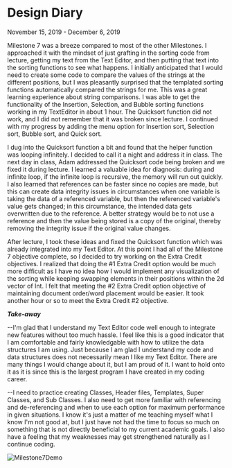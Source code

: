 # Design Diary


 November 15, 2019 - December 6, 2019

 Milestone 7 was a breeze compared to most of the other Milestones. I approached it with the mindset of just
 grafting in the sorting code from lecture, getting my text from the Text Editor, and then putting that text
 into the sorting functions to see what happens. I initially anticipated that I would need to create some code
 to compare the values of the strings at the different positions, but I was pleasantly surprised that the templated
 sorting functions automatically compared the strings for me. This was a great learning experience about string
 comparisons. I was able to get the functionality of the Insertion, Selection, and Bubble sorting functions working 
 in my TextEditor in about 1 hour. The Quicksort function did not work, and I did not remember that it was broken 
 since lecture. I continued with my progress by adding the menu option for Insertion sort, Selection sort, Bubble 
 sort, and Quick sort.
 
 I dug into the Quicksort function a bit and found that the helper function was looping infinitely. I decided to 
 call it a night and address it in class. The next day in class, Adam addressed the Quicksort code being broken 
 and we fixed it during lecture. I learned a valuable idea for diagnosis: during and infinite loop, if the infinite
 loop is recursive, the memory will run out quickly. I also learned that references can be faster since no copies
 are made, but this can create data integrity issues in circumstances when one variable is taking the data of 
 a referenced variable, but then the referenced variable's value gets changed; in this circumstance, the intended
 data gets overwritten due to the reference. A better strategy would be to not use a reference and then the value
 being stored is a copy of the original, thereby removing the integrity issue if the original value changes.

 After lecture, I took these ideas and fixed the Quicksort function which was already integrated into my Text Editor.
 At this point I had all of the Milestone 7 objective complete, so I decided to try working on the Extra Credit
 objectives. I realized that doing the #1 Extra Credit option would be much more difficult as I have no idea how
 I would implement any visualization of the sorting while keeping swapping elements in their positions within the 
 2d vector of Int. I felt that meeting the #2 Extra Credit option objective of maintaining document order/word 
 placement would be easier. It took another hour or so to meet the Extra Credit #2 objective.
 

 ***Take-away***

--I'm glad that I understand my Text Editor code well enough to integrate new features without too much hassle. I feel
 like this is a good indicator that I am comfortable and fairly knowledgable with how to utilize the data structures I
 am using. Just because I am glad I understand my code and data structures does not necessarily mean I like my Text 
 Editor. There are many things I would change about it, but I am proud of it. I want to hold onto it as it is
 since this is the largest program I have created in my coding career.

 --I need to practice creating Classes, Header files, Templates, Super Classes, and Sub Classes. I also need to get more
 familiar with referencing and de-referencing and when to use each option for maximum performance in given situations.
 I know it's just a matter of me teaching myself what I know I'm not good at, but I just have not had the time to focus 
 so much on something that is not directly beneficial to my current academic goals. I also have a feeling that my weaknesses
 may get strengthened naturally as I continue coding. 

![Milestone7Demo](https://raw.githubusercontent.com/rja45/CS211-TextEditor/master/docs/Milestone06.gif)